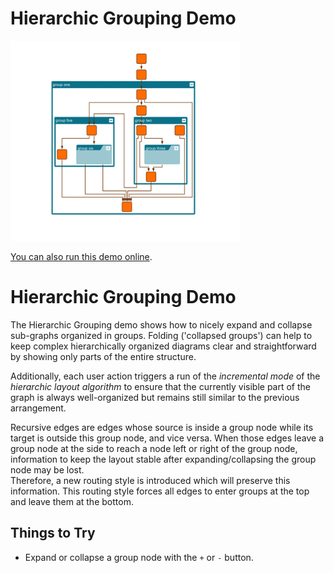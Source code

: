 # Hierarchic Grouping Demo

<img src="../../resources/image/hierarchicgrouping.png" alt="demo-thumbnail" height="320"/>

[You can also run this demo online](https://live.yworks.com/demos/complete/hierarchicgrouping/index.html).

# Hierarchic Grouping Demo

The Hierarchic Grouping demo shows how to nicely expand and collapse sub-graphs organized in groups. Folding ('collapsed groups') can help to keep complex hierarchically organized diagrams clear and straightforward by showing only parts of the entire structure.

Additionally, each user action triggers a run of the _incremental mode_ of the _hierarchic layout algorithm_ to ensure that the currently visible part of the graph is always well-organized but remains still similar to the previous arrangement.

Recursive edges are edges whose source is inside a group node while its target is outside this group node, and vice versa. When those edges leave a group node at the side to reach a node left or right of the group node, information to keep the layout stable after expanding/collapsing the group node may be lost.  
Therefore, a new routing style is introduced which will preserve this information. This routing style forces all edges to enter groups at the top and leave them at the bottom.

## Things to Try

- Expand or collapse a group node with the `+` or `-` button.
